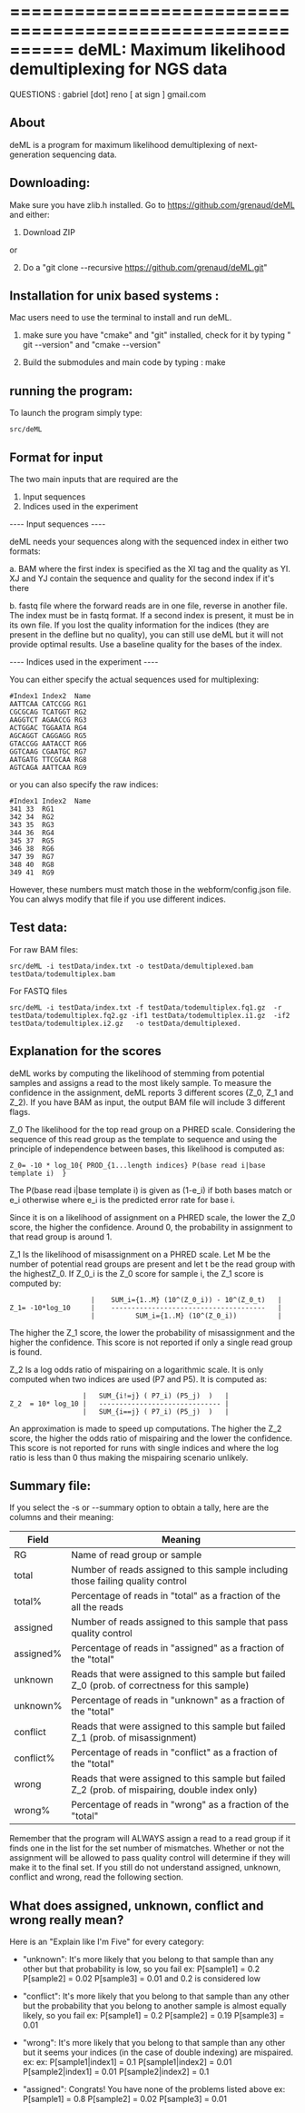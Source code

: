 ==========================================================
 deML: Maximum likelihood demultiplexing for NGS data
==========================================================

QUESTIONS :
   gabriel [dot] reno [ at sign ] gmail.com


About
----------------------

deML is a program for maximum likelihood demultiplexing
of next-generation sequencing data. 


Downloading:
----------------------


Make sure you have zlib.h installed. Go to https://github.com/grenaud/deML and either:

1) Download ZIP 

or

2) Do a "git clone --recursive https://github.com/grenaud/deML.git"


Installation for unix based systems :
----------------------

Mac users need to use the terminal to install and run deML.

1) make sure you have "cmake" and "git" installed, check for it by typing " git --version" and "cmake --version"

2) Build the submodules and main code by typing :
    make





running the program:
----------------------

To launch the program simply type:

    src/deML






 
Format for input
----------------------

The two main inputs that are required are the 

1. Input sequences
2. Indices used in the experiment

----  Input sequences  ----

deML needs your sequences along with the sequenced index in either two formats:

a. BAM where the first index is specified as the XI tag and the quality as YI. 
   XJ and YJ contain the sequence and quality for the second index if it's there

b. fastq file where the forward reads are in one file, reverse in another file.
   The index must be in fastq format. If a second index is present, it must be in its own
   file. If you lost the quality information for the indices (they are present in the defline
   but no quality), you can still use deML but it will not provide optimal results. 
   Use a baseline quality for the bases of the index.


----  Indices used in the experiment  ----

You can either specify the actual sequences used for multiplexing:

```
#Index1	Index2	Name
AATTCAA	CATCCGG	RG1
CGCGCAG	TCATGGT	RG2
AAGGTCT	AGAACCG	RG3
ACTGGAC	TGGAATA	RG4
AGCAGGT	CAGGAGG	RG5
GTACCGG	AATACCT	RG6
GGTCAAG	CGAATGC	RG7
AATGATG	TTCGCAA	RG8
AGTCAGA	AATTCAA	RG9
```

or you can also specify the raw indices:

```
#Index1	Index2	Name
341	33	RG1
342	34	RG2
343	35	RG3
344	36	RG4
345	37	RG5
346	38	RG6
347	39	RG7
348	40	RG8
349	41	RG9
```


However, these numbers must match those in the webform/config.json file. You can alwys modify that file if you use different indices.


Test data:
----------------------

For raw BAM files:

    src/deML -i testData/index.txt -o testData/demultiplexed.bam testData/todemultiplex.bam

For FASTQ files

    src/deML -i testData/index.txt -f testData/todemultiplex.fq1.gz  -r testData/todemultiplex.fq2.gz -if1 testData/todemultiplex.i1.gz  -if2 testData/todemultiplex.i2.gz   -o testData/demultiplexed.


Explanation for the scores
----------------------

deML works by computing the likelihood of stemming from potential samples and assigns a read to the most likely sample. To measure the confidence in the assignment, deML reports 3 different scores (Z_0, Z_1 and Z_2). If you have BAM as input, the output BAM file will include 3 different flags. 


Z_0  The likelihood for the top read group on a PHRED scale. Considering the sequence of this read group as the template to sequence and using the principle of independence between bases, this likelihood is computed as:

```
Z_0= -10 * log_10{ PROD_{1...length indices} P(base read i|base template i)  }
```

The P(base read i|base template i) is given as (1-e_i) if both bases match or e_i otherwise where e_i is the predicted error rate for base i.

Since it is on a likelihood of assignment on a PHRED scale, the lower the Z_0 score, the higher the confidence. Around 0, the probability in assignment to that read group is around 1.



Z_1 Is the likelihood of misassignment on a PHRED scale. Let M be the number of potential read groups are present and let t be the read group with the highestZ_0. If Z_0_i is the Z_0 score for sample i, the Z_1 score is computed by:

```
                    |    SUM_i={1..M} (10^(Z_0_i)) - 10^(Z_0_t)   |
Z_1= -10*log_10     |    --------------------------------------   |
                    |          SUM_i={1..M} (10^(Z_0_i))          |
```


The higher the Z_1 score, the lower the probability of misassignment and the higher the confidence. This score is not reported if only a single read group is found.



Z_2 Is a log odds ratio of mispairing on a logarithmic scale. It is only computed when two indices are used (P7 and P5). It is computed as:

```
                  |   SUM_{i!=j} ( P7_i) (P5_j)  )   |
Z_2  = 10* log_10 |   ------------------------------ |
                  |   SUM_{i==j} ( P7_i) (P5_j)  )   |

```

An approximation is made to speed up computations.  The higher the Z_2 score, the higher the odds ratio of mispairing and the lower the confidence. This score is not reported for runs with single indices and where the log ratio is less than 0 thus making the mispairing scenario unlikely.  


Summary file:
----------------------


If you select the -s or --summary option to obtain a tally, here are the columns and their meaning:



|   Field      |                                      Meaning                                                   |
| -------------|------------------------------------------------------------------------------------------------|
| RG           | Name of read group or sample                                                                   |
| total        | Number of reads assigned to this sample including those failing quality control                |
| total%       | Percentage of reads in "total" as a fraction of the all the reads                              |
| assigned     | Number of reads assigned to this sample that pass quality control                              |
| assigned%    | Percentage of reads in "assigned" as a fraction of the "total"                                 |
| unknown      | Reads that were assigned to this sample but failed Z_0 (prob. of correctness for this sample)  |
| unknown%     | Percentage of reads in "unknown" as a fraction of the "total"                                  |
| conflict     | Reads that were assigned to this sample but failed Z_1 (prob. of misassignment)                |
| conflict%    | Percentage of reads in "conflict" as a fraction of the "total"                                 |
| wrong        | Reads that were assigned to this sample but failed Z_2 (prob. of mispairing, double index only)|
| wrong%       | Percentage of reads in "wrong" as a fraction of the "total"                                    |

Remember that the program will ALWAYS assign a read to a read group if it finds one in the list for the set number of mismatches.  Whether or not the assignment will be allowed to pass quality control will determine if they will make it to the final set.
If you still do not understand assigned, unknown, conflict and wrong, read the following section.

What does assigned, unknown, conflict and wrong really mean?
----------------------

Here is an "Explain like I'm Five" for every category:

* "unknown": It's more likely that you belong to that sample than any other but that probability is low, so you fail ex: P[sample1] = 0.2 P[sample2] = 0.02 P[sample3] = 0.01  and 0.2 is considered low

* "conflict": It's more likely that you belong to that sample than any other but the probability that you belong to another sample is almost equally likely, so you fail ex: P[sample1] = 0.2 P[sample2] = 0.19 P[sample3] = 0.01 

* "wrong": It's more likely that you belong to that sample than any other but it seems your indices (in the case of double indexing) are mispaired. ex: ex: P[sample1|index1] = 0.1 P[sample1|index2] = 0.01 P[sample2|index1] = 0.01 P[sample2|index2] = 0.1 

* "assigned": Congrats! You have none of the problems listed above ex: P[sample1] = 0.8 P[sample2] = 0.02 P[sample3] = 0.01 


